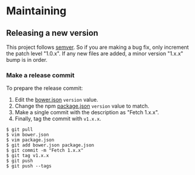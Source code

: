 # Maintaining

## Releasing a new version

This project follows [semver](http://semver.org/). So if you are making a bug
fix, only increment the patch level "1.0.x". If any new files are added, a
minor version "1.x.x" bump is in order.

### Make a release commit

To prepare the release commit:

1. Edit the [bower.json](https://github.com/atma/fetch-compat/blob/master/bower.json)
`version` value.
2. Change the npm [package.json](https://github.com/atma/fetch-compat/blob/master/package.json)
`version` value to match.
3. Make a single commit with the description as "Fetch 1.x.x".
4. Finally, tag the commit with `v1.x.x`.

```
$ git pull
$ vim bower.json
$ vim package.json
$ git add bower.json package.json
$ git commit -m "Fetch 1.x.x"
$ git tag v1.x.x
$ git push
$ git push --tags
```
